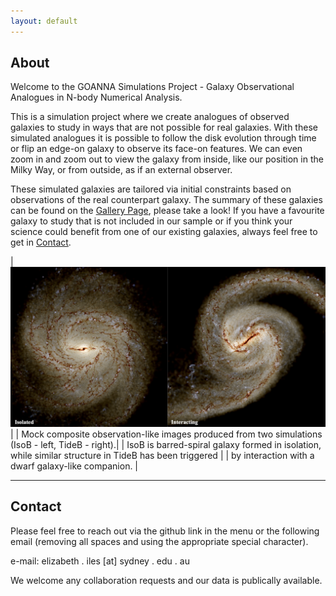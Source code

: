 ```yaml
---
layout: default
---
```

<style>
table {
    border-collapse: collapse;
}
table, th, td {
   border: none;
}
blockquote {
    border-left: none;
    padding-left: 10px;
}
</style>

## About

Welcome to the GOANNA Simulations Project - Galaxy Observational Analogues in N-body Numerical Analysis.

This is a simulation project where we create analogues of observed galaxies to study in ways that are not possible for real galaxies.
With these simulated analogues it is possible to follow the disk evolution through time or flip an edge-on galaxy to observe its face-on features. 
We can even zoom in and zoom out to view the galaxy from inside, like our position in the Milky Way, or from outside, as if an external observer.  

These simulated galaxies are tailored via initial constraints based on observations of the real counterpart galaxy. 
The summary of these galaxies can be found on the [Gallery Page](\.gallery.md), please take a look! 
If you have a favourite galaxy to study that is not included in our sample or if you think your science could benefit from one of our existing galaxies, always feel free to get in [Contact](#Contact). 

|![Synthetic observation image of a two barred-spiral galaxies, on isolated and one interacting.](./assets/images/AB-IsoTideB_synthobs.png) |
| Mock composite observation-like images produced from two simulations (IsoB - left, TideB - right).|
| IsoB is barred-spiral galaxy formed in isolation, while similar structure in TideB has been triggered |
|  by interaction with a dwarf galaxy-like companion. |


* * *

## Contact
Please feel free to reach out via the github link in the menu or the following email (removing all spaces and using the appropriate special character). 

e-mail: elizabeth . iles [at] sydney . edu . au

We welcome any collaboration requests and our data is publically available. 

